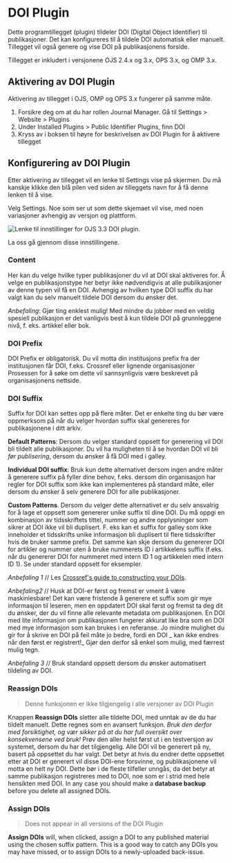 # DOI Plugin

Dette programtillegget (plugin) tildeler DOI (Digital Object Identifier) til publikasjoner. Det kan konfigureres til å tildele DOI automatisk eller manuelt. Tillegget vil også genere og vise DOI på publikasjonens forside.

Tillegget er inkludert i versjonene OJS 2.4.x og 3.x, OPS 3.x, og OMP 3.x.

## Aktivering av DOI Plugin

Aktivering av tillegget i OJS, OMP og OPS 3.x fungerer på samme måte.

1. Forsikre deg om at du har rollen Journal Manager. Gå til Settings > Website > Plugins
2. Under Installed Plugins > Public Identifier Plugins, finn DOI
3. Kryss av i boksen til høyre for beskrivelsen av DOI Plugin for å aktivere tillegget

## Konfigurering av DOI Plugin

Etter aktivering av tillegget vil en lenke til Settings vise på skjermen.  Du må kanskje klikke den blå pilen ved siden av tilleggets navn for å få denne lenken til å vise.

Velg Settings. Noe som ser ut som dette skjemaet vil vise, med noen variasjoner avhengig av versjon og plattform.

![Lenke til innstillinger for OJS 3.3 DOI plugin.](assets/settings-testdrive.png)

La oss gå gjennom disse innstillingene.

### Content

Her kan du velge hvilke typer publikasjoner du vil at DOI skal aktiveres for. Å velge en publikasjonstype her betyr ikke nødvendigvis at alle publikasjoner av denne typen vil få en DOI. Avhengig av hvilken type DOI suffix du har valgt kan du selv manuelt tildele DOI dersom du ønsker det.

_Anbefaling_: Gjør ting enklest mulig! Med mindre du jobber med en veldig spesiell publikasjon er det vanligvis best å kun tildele DOI på grunnleggene nivå, f. eks. artikkel eller bok.

### DOI Prefix

DOI Prefix er obligatorisk. Du vil motta din institusjons prefix fra der institusjonen får DOI, f.eks. Crossref eller lignende organisasjoner Prosessen for å søke om dette vil sannsynligvis være beskrevet på organisasjonens nettside.

### DOI Suffix

Suffix for DOI kan settes opp på flere måter. Det er enkelte ting du bør være oppmerksom på når du velger hvordan suffix skal genereres for publikasjonene i ditt arkiv.

**Default Patterns**: Dersom du velger standard oppsett for generering vil DOI bli tildelt alle publikasjoner. Du vil ha muligheten til å se hvordan DOI vil bli _før publisering_, dersom du ønsker å få DOI med i galley.

**Individual DOI suffix**: Bruk kun dette alternativet dersom ingen andre måter å generere suffix på fyller dine behov, f.eks. dersom din organisasjon har regler for DOI suffix som ikke kan implementeres på standard måte, eller dersom du ønsker å selv generere DOI for alle publikasjoner.

**Custom Patterns**. Dersom du velger dette alternativet er du selv ansvalrig for å lage et oppsett som genererer unike suffix til dine DOI. Du må oppgi en kombinasjon av tidsskriftets tittel, nummer og andre opplysninger som sikrer at DOI ikke vil bli duplisert. F. eks kan et suffix for galley som ikke inneholder et tidsskrifts unike informasjon bli duplisert til flere tidsskrifter hvis de bruker samme prefix. Det samme kan skje dersom du genererer DOI for artikler og nummer uten å bruke nummerets ID i artikkelens suffix (f.eks. når du genererer DOI for nummeret med intern ID 1 og artikkelen med intern ID 1). Se under standard oppsett for eksempler.

_Anbefaling 1_ // Les [Crossref's guide to constructing your DOIs](https://www.crossref.org/documentation/member-setup/constructing-your-dois/).

_Anbefaling2_ // Husk at DOI-er først og fremst er vment å være maskinlesbare! Det kan være fristende å generere et suffix som gir mye informasjon til leseren, men en oppdatert DOI skal først og fremst ta deg dit du ønsker, der du vil finne alle relevante metadata om publikasjonen. En DOI med lite informasjon om publikasjonen fungerer akkurat like bra som en DOI med mye informasjon som kan brukes i en referanse. Jo mindre mulighet du gir for å skrive en DOI på feil måte jo bedre, fordi en DOI _ kan ikke endres når den først er registrert!_ Gjør den derfor så enkel som mulig, med færrest mulig tegn.

_Anbefaling 3_ // Bruk standard oppsett dersom du ønsker automatisert tildeling av DOI.

### Reassign DOIs

> Denne funksjonen er ikke tilgjengelig i alle versjoner av DOI Plugin

Knappen **Reassign DOIs** sletter alle tildelte DOI, med unntak av de du har tildelt manuelt. Dette regnes som en avansert funksjon. _Bruk den derfor med forsiktighet, og vær sikker på at du har full oversikt over konsekvensene ved bruk!_ Prøv den aller helst først ut i en testversjon av systemet, dersom du har det tilgjengelig. Alle DOI vil be generert på ny, basert på oppsettet du har valgt. Det betyr at hvis du endrer dette oppsettet etter at DOI er generert vil disse DOI-ene forsvinne, og publikasjonene vil motta en helt ny DOI. Dette bør i de fleste tilfeller unngås, da det betyr at samme publikasjon registreres med to DOI, noe som er i strid med hele hensikten med DOI. In any case you should make a **database backup** before you delete all assigned DOIs.

### Assign DOIs

> Does not appear in all versions of the DOI Plugin

**Assign DOIs** will, when clicked, assign a DOI to any published material using the chosen suffix pattern. This is a good way to catch any DOIs you may have missed, or to assign DOIs to a newly-uploaded back-issue.
